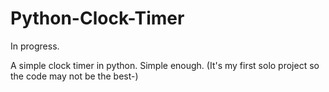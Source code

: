 # Python-Clock-Timer

In progress.

A simple clock timer in python. Simple enough.
(It's my first solo project so the code may not be the best-)
